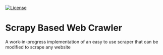 [![License](https://img.shields.io/badge/License-BSD%203--Clause-blue.svg)](https://opensource.org/licenses/BSD-3-Clause)
# Scrapy Based Web Crawler
A work-in-progress implementation of an easy to use scraper that can be modified to scrape any website
